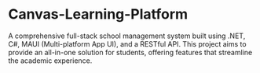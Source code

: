 # Canvas-Learning-Platform
A comprehensive full-stack school management system built using .NET, C#, MAUI (Multi-platform App UI), and a RESTful API. This project aims to provide an all-in-one solution for students, offering features that streamline the academic experience.
